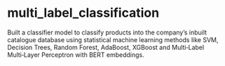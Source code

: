 # multi_label_classification
Built a classifier model to classify products into the company’s inbuilt catalogue database using statistical machine learning methods like SVM, Decision Trees, Random Forest, AdaBoost, XGBoost and Multi‑Label Multi‑Layer Perceptron with BERT embeddings.
